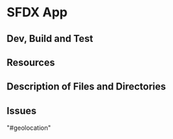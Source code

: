 # SFDX  App

## Dev, Build and Test


## Resources


## Description of Files and Directories


## Issues


"#geolocation" 

